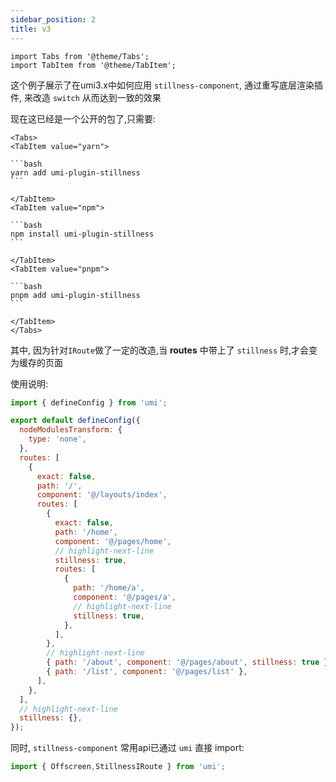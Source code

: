 ```yaml
---
sidebar_position: 2
title: v3
---
```


```mdx-code-block
import Tabs from '@theme/Tabs';
import TabItem from '@theme/TabItem';
```

这个例子展示了在umi3.x中如何应用 `stillness-component`, 通过重写底层渲染插件, 来改造 `switch` 从而达到一致的效果

现在这已经是一个公开的包了,只需要:

````mdx-code-block
<Tabs>
<TabItem value="yarn">

```bash
yarn add umi-plugin-stillness
```

</TabItem>
<TabItem value="npm">

```bash
npm install umi-plugin-stillness
```

</TabItem>
<TabItem value="pnpm">

```bash
pnpm add umi-plugin-stillness
```

</TabItem>
</Tabs>
````

其中, 因为针对`IRoute`做了一定的改造,当 **routes** 中带上了 `stillness` 时,才会变为缓存的页面

使用说明:

```js title=".umirc.ts"
import { defineConfig } from 'umi';

export default defineConfig({
  nodeModulesTransform: {
    type: 'none',
  },
  routes: [
    {
      exact: false,
      path: '/',
      component: '@/layouts/index',
      routes: [
        {
          exact: false,
          path: '/home',
          component: '@/pages/home',
          // highlight-next-line
          stillness: true,
          routes: [
            {
              path: '/home/a',
              component: '@/pages/a',
              // highlight-next-line
              stillness: true,
            },
          ],
        },
        // highlight-next-line
        { path: '/about', component: '@/pages/about', stillness: true },
        { path: '/list', component: '@/pages/list' },
      ],
    },
  ],
  // highlight-next-line
  stillness: {},
});
```

同时, `stillness-component` 常用api已通过 `umi` 直接 import:

```jsx
import { Offscreen,StillnessIRoute } from 'umi';
```

